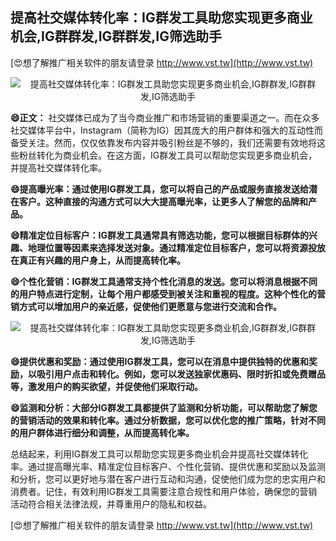 ## **提高社交媒体转化率：IG群发工具助您实现更多商业机会,IG群群发,IG群群发,IG筛选助手**

[😍想了解推广相关软件的朋友请登录 http://www.vst.tw](http://www.vst.tw)

 <center><img src="https://vst.tw/MP4/tuiguang/png/5.png" alt="提高社交媒体转化率：IG群发工具助您实现更多商业机会,IG群群发,IG群群发,IG筛选助手"></center>

**😄正文：**
社交媒体已成为了当今商业推广和市场营销的重要渠道之一。而在众多社交媒体平台中，Instagram（简称为IG）因其庞大的用户群体和强大的互动性而备受关注。然而，仅仅依靠发布内容并吸引粉丝是不够的，我们还需要有效地将这些粉丝转化为商业机会。在这方面，IG群发工具可以帮助您实现更多商业机会，并提高社交媒体转化率。

**😄提高曝光率：通过使用IG群发工具，您可以将自己的产品或服务直接发送给潜在客户。这种直接的沟通方式可以大大提高曝光率，让更多人了解您的品牌和产品。**

**😄精准定位目标客户：IG群发工具通常具有筛选功能，您可以根据目标群体的兴趣、地理位置等因素来选择发送对象。通过精准定位目标客户，您可以将资源投放在真正有兴趣的用户身上，从而提高转化率。**

**😄个性化营销：IG群发工具通常支持个性化消息的发送。您可以将消息根据不同的用户特点进行定制，让每个用户都感受到被关注和重视的程度。这种个性化的营销方式可以增加用户的亲近感，促使他们更愿意与您进行交流和合作。**

 <center><img src="https://vst.tw/MP4/tuiguang/png/6.png" alt="提高社交媒体转化率：IG群发工具助您实现更多商业机会,IG群群发,IG群群发,IG筛选助手"></center>

**😄提供优惠和奖励：通过使用IG群发工具，您可以在消息中提供独特的优惠和奖励，以吸引用户点击和转化。例如，您可以发送独家优惠码、限时折扣或免费赠品等，激发用户的购买欲望，并促使他们采取行动。**

**😄监测和分析：大部分IG群发工具都提供了监测和分析功能，可以帮助您了解您的营销活动的效果和转化率。通过分析数据，您可以优化您的推广策略，针对不同的用户群体进行细分和调整，从而提高转化率。**

总结起来，利用IG群发工具可以帮助您实现更多商业机会并提高社交媒体转化率。通过提高曝光率、精准定位目标客户、个性化营销、提供优惠和奖励以及监测和分析，您可以更好地与潜在客户进行互动和沟通，促使他们成为您的忠实用户和消费者。记住，有效利用IG群发工具需要注意合规性和用户体验，确保您的营销活动符合相关法律法规，并尊重用户的隐私和权益。

[😍想了解推广相关软件的朋友请登录 http://www.vst.tw](http://www.vst.tw)



